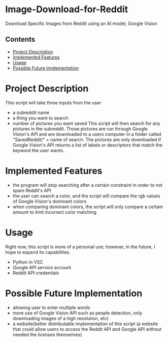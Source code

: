 # Image-Download-for-Reddit
Download Specific Images from Reddit using an AI model, Google Vision 
## Contents
- [Project Description](#project-description)
- [Implemented Features](#implemented-features)
- [Usage](#usage)
- [Possible Future Implementation](#possible-future-implementation)

# Project Description
This script will take three inputs from the user
- a subreddit name
- a thing you want to search 
- number of pictures you want saved
This script will then search for any pictures in the subreddit.
Those pictures are run through Google Vision's API and are downloaded to a users computer in a folder called "SavedReddit/" + name of search.
The pictures are only downloaded if Google Vision's API returns a list of labels or descriptors that match the keyword the user wants.

# Implemented Features
- the program will stop searching after a certain constraint in order to not spam Reddit's API
- the user can search a color, and the script will compare the rgb values of Google Vision's dominant colors
- when comparing dominant colors, the script will only compare a certain amount to limit incorrect color matching

# Usage
Right now, this script is more of a personal use; however, in the future, I hope to expand its capabilities.
- Python in VSC
- Google API service account 
- Reddit API credentials


# Possible Future Implementation
- allowing user to enter multiple words
- more use of Google Vision API such as people detection, only downloading images of a high resolution, etc)
- a website/better distributable implementation of this script (a website that could allow users to access the Reddit API and Google API without needed the licenses themselves)
